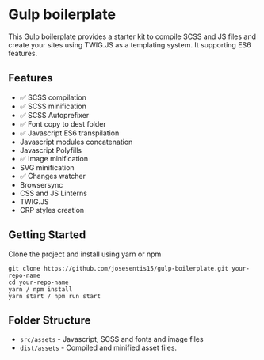 # Gulp boilerplate

This Gulp boilerplate provides a starter kit to compile SCSS and JS files and create your sites using TWIG.JS as a templating system. It supporting ES6 features.

## Features
- :white_check_mark: SCSS compilation
- :white_check_mark: SCSS minification
- :white_check_mark: SCSS Autoprefixer
- :white_check_mark: Font copy to dest folder
- :white_check_mark: Javascript ES6 transpilation
- Javascript modules concatenation
- Javascript Polyfills
- :white_check_mark: Image minification
- SVG minification
- :white_check_mark: Changes watcher
- Browsersync
- CSS and JS Linterns
- TWIG.JS
- CRP styles creation

## Getting Started

Clone the project and install using yarn or npm

```
git clone https://github.com/josesentis15/gulp-boilerplate.git your-repo-name
cd your-repo-name
yarn / npm install
yarn start / npm run start
```

## Folder Structure

- `src/assets` - Javascript, SCSS and fonts and image files
- `dist/assets` - Compiled and minified asset files.
